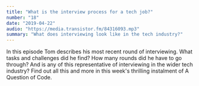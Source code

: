 ```yaml
---
title: "What is the interview process for a tech job?"
number: "18"
date: "2019-04-22"
audio: "https://media.transistor.fm/84316093.mp3"
summary: "What does interviewing look like in the tech industry?"
---
```


In this episode Tom describes his most recent round of interviewing. What tasks and challenges did he find? How many rounds did he have to go through? And is any of this representative of interviewing in the wider tech industry? Find out all this and more in this week's thrilling instalment of A Question of Code.

